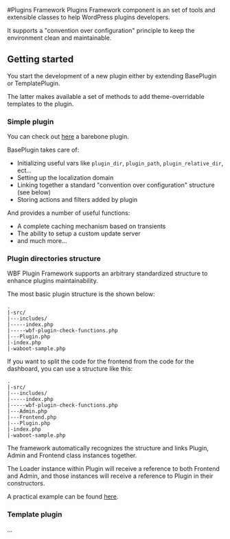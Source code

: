 #Plugins Framework
Plugins Framework component is an set of tools and extensible classes to help WordPress plugins developers.  

It supports a "convention over configuration" principle to keep the environment clean and maintainable.

## Getting started

You start the development of a new plugin either by extending BasePlugin or TemplatePlugin. 

The latter makes available a set of methods to add theme-overridable templates to the plugin.

### Simple plugin

You can check out [here](https://github.com/wagaweb/wbf-sample-plugin) a barebone plugin.

BasePlugin takes care of:

- Initializing useful vars like `plugin_dir`, `plugin_path`, `plugin_relative_dir`, ect...
- Setting up the localization domain
- Linking together a standard "convention over configuration" structure (see below)
- Storing actions and filters added by plugin

And provides a number of useful functions:

- A complete caching mechanism based on transients
- The ability to setup a custom update server
- and much more...

### Plugin directories structure

WBF Plugin Framework supports an arbitrary standardized structure to enhance plugins maintainability.

The most basic plugin structure is the shown below:

```
.
|-src/
|---includes/
|-----index.php
|-----wbf-plugin-check-functions.php
|---Plugin.php
|-index.php
|-waboot-sample.php
```

If you want to split the code for the frontend from the code for the dashboard, you can use a structure like this:

```
.
|-src/
|---includes/
|-----index.php
|-----wbf-plugin-check-functions.php
|---Admin.php
|---Frontend.php
|---Plugin.php
|-index.php
|-waboot-sample.php
```

The framework automatically recognizes the structure and links Plugin, Admin and Frontend class instances together.

The Loader instance within Plugin will receive a reference to both Frontend and Admin, and those instances will receive a reference to Plugin in their constructors.

A practical example can be found [here](https://github.com/wagaweb/wbf-sample-plugin/tree/standard-structure-base).


### Template plugin

...